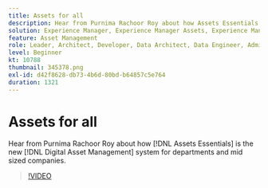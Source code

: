 ```yaml
---
title: Assets for all
description: Hear from Purnima Rachoor Roy about how Assets Essentials is the new Digital Asset Management system for Departments and mid sized companies.
solution: Experience Manager, Experience Manager Assets, Experience Manager as a Cloud Service
feature: Asset Management
role: Leader, Architect, Developer, Data Architect, Data Engineer, Admin, User
level: Beginner
kt: 10788
thumbnail: 345378.png
exl-id: d42f8628-db73-4b6d-80bd-b64857c5e764
duration: 1321
---
```

# Assets for all

Hear from Purnima Rachoor Roy about how [!DNL Assets Essentials] is the new [!DNL Digital Asset Management] system for departments and mid sized companies.

>[!VIDEO](https://video.tv.adobe.com/v/345378/?quality=12&learn=on)
